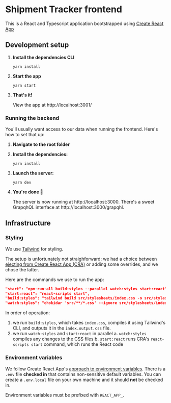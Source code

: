 # Shipment Tracker frontend

This is a React and Typescript application bootstrapped using [Create React App](https://create-react-app.dev/)

## Development setup

1. **Install the dependencies CLI**

   ```shell
   yarn install

   ```

2. **Start the app**

   ```shell
   yarn start
   ```

3. **That's it!**

   View the app at http://localhost:3001/

### Running the backend

You'll usually want access to our data when running the frontend. Here's how to set that up:

1. **Navigate to the root folder**
2. **Install the dependencies:**

   ```shell
   yarn install

   ```

3. **Launch the server:**

   ```shell
   yarn dev

   ```

4. **You're done 🎉**

   The server is now running at http://localhost:3000. There's a sweet GrapqhQL interface at http://localhost:3000/grapqhl.

## Infrastructure

### Styling

We use [Tailwind](https://tailwindcss.com/) for styling.

The setup is unfortunately not straighforward: we had a choice between [ejecting from Create React App (CRA)](https://create-react-app.dev/docs/available-scripts/#npm-run-eject) or adding some overrides, and we chose the latter.

Here are the commands we use to run the app:

```json
"start": "npm-run-all build:styles --parallel watch:styles start:react",
"start:react": "react-scripts start",
"build:styles": "tailwind build src/stylesheets/index.css -o src/stylesheets/index.output.css",
"watch:styles": "chokidar 'src/**/*.css' --ignore src/stylesheets/index.output.css -c 'npm run build:styles'",
```

In order of operation:

1. we run `build:styles`, which takes `index.css`, compiles it using Tailwind's CLI, and outputs it in the `index.output.css` file.
2. we run `watch:styles` and `start:react` in parallel
   a. `watch:styles` compiles any changes to the CSS files
   b. `start:react` runs CRA's `react-scripts start` command, which runs the React code

### Environment variables

We follow Create React App's [approach to environment variables](https://create-react-app.dev/docs/adding-custom-environment-variables/#adding-development-environment-variables-in-env). There is a `.env` file **checked in** that contains non-sensitive default variables. You can create a `.env.local` file on your own machine and it should **not** be checked in.

Environment variables must be prefixed with `REACT_APP_`.
